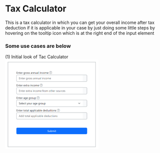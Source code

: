 <h1>Tax Calculator</h1>

<p>This is a tax calculator in which you can get your overall income after tax deduction if it is applicable in your case by just doing some little steps by hovering on the tooltip icon which is at the right end of the input element </p>

<h3>Some use cases are below</h3>

<div> (1) Initial look of Tac Calculator </div><img src="taxCalculatorImages/initialview.png" alt="no image" width="300px">